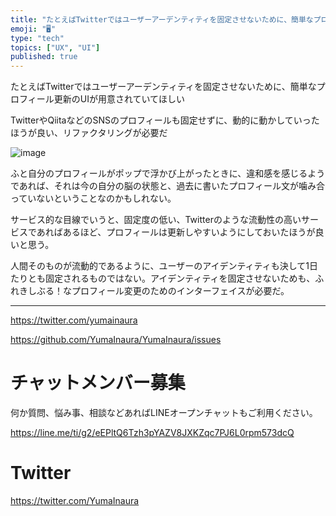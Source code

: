 ```yaml
---
title: "たとえばTwitterではユーザーアーデンティティを固定させないために、簡単なプロフィール更新のUIが用意されていてほしい"
emoji: "🖥"
type: "tech"
topics: ["UX", "UI"]
published: true
---
```


たとえばTwitterではユーザーアーデンティティを固定させないために、簡単なプロフィール更新のUIが用意されていてほしい

TwitterやQiitaなどのSNSのプロフィールも固定せずに、動的に動かしていったほうが良い、リファクタリングが必要だ

![image](https://user-images.githubusercontent.com/13635059/51079873-55094880-1713-11e9-8880-9f24cc89b8bb.png)

ふと自分のプロフィールがポップで浮かび上がったときに、違和感を感じるようであれば、それは今の自分の脳の状態と、過去に書いたプロフィール文が噛み合っていないということなのかもしれない。

サービス的な目線でいうと、固定度の低い、Twitterのような流動性の高いサービスであればあるほど、プロフィールは更新しやすいようにしておいたほうが良いと思う。

人間そのものが流動的であるように、ユーザーのアイデンティティも決して1日たりとも固定されるものではない。アイデンティティを固定させないためも、ふれきしぶる！なプロフィール変更のためのインターフェイスが必要だ。



---

https://twitter.com/yumainaura

https://github.com/YumaInaura/YumaInaura/issues









<!-- Update From Qiita API -->

# チャットメンバー募集


何か質問、悩み事、相談などあればLINEオープンチャットもご利用ください。

https://line.me/ti/g2/eEPltQ6Tzh3pYAZV8JXKZqc7PJ6L0rpm573dcQ





# Twitter


https://twitter.com/YumaInaura


<!-- Update From Qiita API -->


